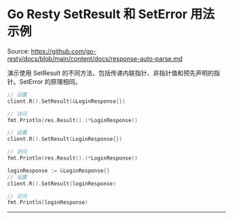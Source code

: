 # Go Resty SetResult 和 SetError 用法示例

Source: https://github.com/go-resty/docs/blob/main/content/docs/response-auto-parse.md

演示使用 SetResult 的不同方法，包括传递内联指针、非指针值和预先声明的指针。SetError 的原理相同。

```go
// 设置
client.R().SetResult(&LoginResponse{})

// 访问
fmt.Println(res.Result().(*LoginResponse))
```

```go
// 设置
client.R().SetResult(LoginResponse{})

// 访问
fmt.Println(res.Result().(*LoginResponse))
```

```go
loginResponse := &LoginResponse{}
// 设置
client.R().SetResult(loginResponse)

// 访问
fmt.Println(loginResponse)
```

--------------------------------
